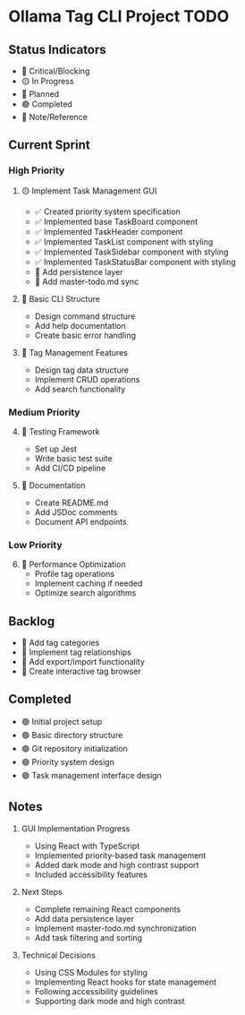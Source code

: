 # Ollama Tag CLI Project TODO

## Status Indicators
- 🔴 Critical/Blocking
- 🟡 In Progress
- 🔵 Planned
- 🟢 Completed
- 📌 Note/Reference

## Current Sprint

### High Priority
1. 🟡 Implement Task Management GUI
   - ✅ Created priority system specification
   - ✅ Implemented base TaskBoard component
   - ✅ Implemented TaskHeader component
   - ✅ Implemented TaskList component with styling
   - ✅ Implemented TaskSidebar component with styling
   - ✅ Implemented TaskStatusBar component with styling
   - 🔵 Add persistence layer
   - 🔵 Add master-todo.md sync

2. 🔵 Basic CLI Structure
   - Design command structure
   - Add help documentation
   - Create basic error handling

3. 🔵 Tag Management Features
   - Design tag data structure
   - Implement CRUD operations
   - Add search functionality

### Medium Priority
4. 🔵 Testing Framework
   - Set up Jest
   - Write basic test suite
   - Add CI/CD pipeline

5. 🔵 Documentation
   - Create README.md
   - Add JSDoc comments
   - Document API endpoints

### Low Priority
6. 🔵 Performance Optimization
   - Profile tag operations
   - Implement caching if needed
   - Optimize search algorithms

## Backlog
- 📌 Add tag categories
- 📌 Implement tag relationships
- 📌 Add export/import functionality
- 📌 Create interactive tag browser

## Completed
- 🟢 Initial project setup
- 🟢 Basic directory structure
- 🟢 Git repository initialization
- 🟢 Priority system design
- 🟢 Task management interface design

## Notes
1. GUI Implementation Progress
   - Using React with TypeScript
   - Implemented priority-based task management
   - Added dark mode and high contrast support
   - Included accessibility features

2. Next Steps
   - Complete remaining React components
   - Add data persistence layer
   - Implement master-todo.md synchronization
   - Add task filtering and sorting

3. Technical Decisions
   - Using CSS Modules for styling
   - Implementing React hooks for state management
   - Following accessibility guidelines
   - Supporting dark mode and high contrast 